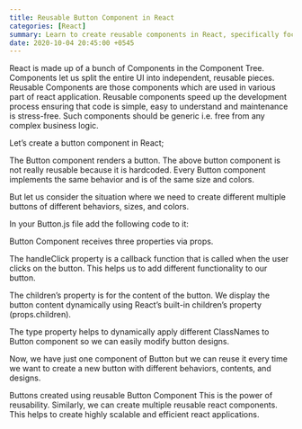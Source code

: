 ```yaml
---
title: Reusable Button Component in React
categories: [React]
summary: Learn to create reusable components in React, specifically focusing on a Button component.
date: 2020-10-04 20:45:00 +0545
---
```


React is made up of a bunch of Components in the Component Tree. Components let us split the entire UI into independent, reusable pieces. Reusable Components are those components which are used in various part of react application. Reusable components speed up the development process ensuring that code is simple, easy to understand and maintenance is stress-free. Such components should be generic i.e. free from any complex business logic.

Let’s create a button component in React;


The Button component renders a button. The above button component is not really reusable because it is hardcoded. Every Button component implements the same behavior and is of the same size and colors.


But let us consider the situation where we need to create different multiple buttons of different behaviors, sizes, and colors.

In your Button.js file add the following code to it:


Button Component receives three properties via props.

The handleClick property is a callback function that is called when the user clicks on the button. This helps us to add different functionality to our button.

The children’s property is for the content of the button. We display the button content dynamically using React’s built-in children’s property (props.children).

The type property helps to dynamically apply different ClassNames to Button component so we can easily modify button designs.

Now, we have just one component of Button but we can reuse it every time we want to create a new button with different behaviors, contents, and designs.


Buttons created using reusable Button Component
This is the power of reusability. Similarly, we can create multiple reusable react components. This helps to create highly scalable and efficient react applications.

